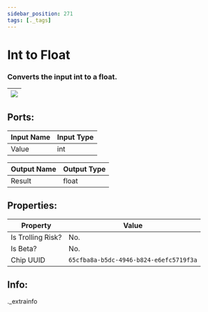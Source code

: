 ```yaml
---
sidebar_position: 271
tags: [._tags]
---
```


# Int to Float


### Converts the input int to a float.

| ![](https://images-ext-2.discordapp.net/external/MPmIaQzlEPmgGWlgi-WxBBXt0Bjv_zWPkg1y1f_sy3s/https/www.recroomcircuits.com/image/circuit/absolute-value?width=206&height=108) |
|-----|

## Ports:

| Input Name | Input Type |
|-----------|-----------|
| Value | int |

| Output Name | Output Type |
|-----------|-----------|
| Result | float |

## Properties:

| Property  | Value |
|-------------------|-----------|
| Is Trolling Risk? | No. |
| Is Beta? | No. |
| Chip UUID | `65cfba8a-b5dc-4946-b824-e6efc5719f3a` |

## Info:
._extrainfo